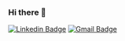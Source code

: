 ### Hi there 👋

[![Linkedin Badge](https://img.shields.io/badge/-Follow_Me-blue?style=for-the-badge&logo=Linkedin&logoColor=white&link=https://www.linkedin.com/in/lucaoller///)](https://www.linkedin.com/in/lucaoller/) [![Gmail Badge](https://img.shields.io/badge/-ollerr67@gmail.com-d44638?style=for-the-badge&logo=Gmail&logoColor=white&link=mailto:ollerr67@gmail)](mailto:ollerr67@gmail.com)
